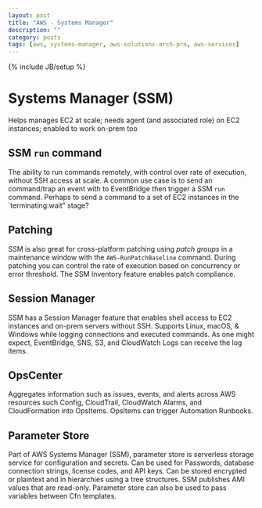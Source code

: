 ```yaml
---
layout: post
title: "AWS - Systems Manager"
description: ""
category: posts
tags: [aws, systems-manager, aws-solutions-arch-pro, aws-services]
---
```

{% include JB/setup %}

# Systems Manager (SSM)
Helps manages EC2 at scale; needs agent (and associated role) on EC2 instances; enabled to work on-prem too 

## SSM `run` command
The ability to run commands remotely, with control over rate of execution, without SSH access at scale. A common use case is to send an command/trap an event with to EventBridge then trigger a SSM `run` command. Perhaps to send a command to a set of EC2 instances in the `terminating:wait" stage?

## Patching
SSM is also great for cross-platform patching using _patch groups_ in a maintenance window with the `AWS-RunPatchBaseline` command. During patching you can control the rate of execution based on concurrency or error threshold. The SSM Inventory feature enables patch compliance.

## Session Manager
SSM has a Session Manager feature that enables shell access to EC2 instances and on-prem servers without SSH. Supports Linux, macOS, &amp; Windows while logging connections and executed commands. As one might expect, EventBridge, SNS, S3, and  CloudWatch Logs can receive the log items. 

## OpsCenter
Aggregates information such as issues, events, and alerts across AWS resources such Config, CloudTrail, CloudWatch Alarms, and CloudFormation into OpsItems. OpsItems can trigger Automation Runbooks.

## Parameter Store
Part of AWS Systems Manager (SSM), parameter store is serverless storage service for configuration and secrets. Can be used for Passwords, database connection strings, license codes, and API keys. Can be stored encrypted or plaintext and in hierarchies using a tree structures. SSM publishes AMI values that are read-only. Parameter store can also be used to pass variables between Cfn templates.




